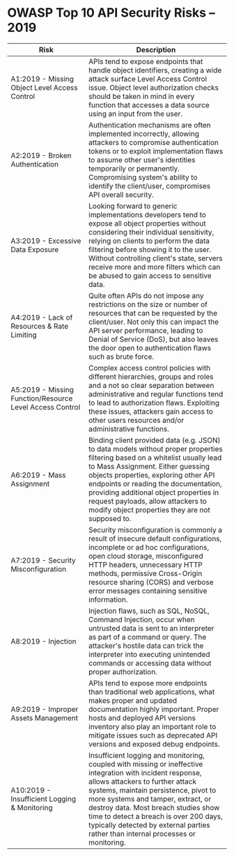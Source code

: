 OWASP Top 10 API Security Risks – 2019
======================================

| Risk | Description |
| ---- | ----------- |
| A1:2019 - Missing Object Level Access Control | APIs tend to expose endpoints that handle object identifiers, creating a wide attack surface Level Access Control issue. Object level authorization checks should be taken in mind in every function that accesses a data source using an input from the user. |
| A2:2019 - Broken Authentication | Authentication mechanisms are often implemented incorrectly, allowing attackers to compromise authentication tokens or to exploit implementation flaws to assume other user's identities temporarily or permanently. Compromising system's ability to identify the client/user, compromises API overall security. |
| A3:2019 - Excessive Data Exposure | Looking forward to generic implementations developers tend to expose all object properties without considering their individual sensitivity, relying on clients to perform the data filtering before showing it to the user. Without controlling client's state, servers receive more and more filters which can be abused to gain access to sensitive data. |
| A4:2019 - Lack of Resources & Rate Limiting | Quite often APIs do not impose any restrictions on the size or number of resources that can be requested by the client/user. Not only this can impact the API server performance, leading to Denial of Service (DoS), but also leaves the door open to authentication flaws such as brute force. |
| A5:2019 - Missing Function/Resource Level Access Control | Complex access control policies with different hierarchies, groups and roles and a not so clear separation between administrative and regular functions tend to lead to authorization flaws. Exploiting these issues, attackers gain access to other users resources and/or administrative functions. |
| A6:2019 - Mass Assignment | Binding client provided data (e.g. JSON) to data models without proper properties filtering based on a whitelist usually lead to Mass Assignment. Either guessing objects properties, exploring other API endpoints or reading the documentation, providing additional object properties in request payloads, allow attackers to modify object properties they are not supposed to. |
| A7:2019 - Security Misconfiguration | Security misconfiguration is commonly a result of insecure default configurations, incomplete or ad hoc configurations, open cloud storage, misconfigured HTTP headers, unnecessary HTTP methods, permissive Cross-Origin resource sharing (CORS) and verbose error messages containing sensitive information. |
| A8:2019 - Injection | Injection flaws, such as SQL, NoSQL, Command Injection, occur when untrusted data is sent to an interpreter as part of a command or query. The attacker's hostile data can trick the interpreter into executing unintended commands or accessing data without proper authorization. |
| A9:2019 - Improper Assets Management | APIs tend to expose more endpoints than traditional web applications, what makes proper and updated documentation highly important. Proper hosts and deployed API versions inventory also play an important role to mitigate issues such as deprecated API versions and exposed debug endpoints. |
| A10:2019 - Insufficient Logging & Monitoring | Insufficient logging and monitoring, coupled with missing or ineffective integration with incident response, allows attackers to further attack systems, maintain persistence, pivot to more systems and tamper, extract, or destroy data. Most breach studies show time to detect a breach is over 200 days, typically detected by external parties rather than internal processes or monitoring. |
